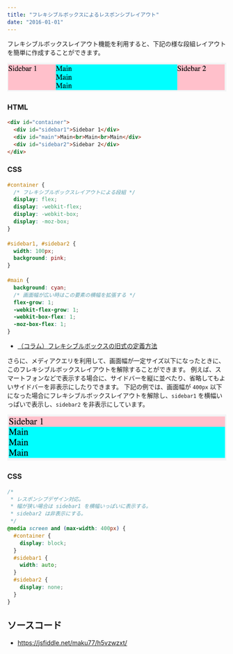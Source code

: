 ```yaml
---
title: "フレキシブルボックスによるレスポンシブレイアウト"
date: "2016-01-01"
---
```


フレキシブルボックスレイアウト機能を利用すると、下記の様な段組レイアウトを簡単に作成することができます。

![flexible-box1.png](flexible-box1.png)

### HTML

```html
<div id="container">
  <div id="sidebar1">Sidebar 1</div>
  <div id="main">Main<br>Main<br>Main</div>
  <div id="sidebar2">Sidebar 2</div>
</div>
```

### CSS

```css
#container {
  /* フレキシブルボックスレイアウトによる段組 */
  display: flex;
  display: -webkit-flex;
  display: -webkit-box;
  display: -moz-box;
}

#sidebar1, #sidebar2 {
  width: 100px;
  background: pink;
}

#main {
  background: cyan;
  /* 画面幅が広い時はこの要素の横幅を拡張する */
  flex-grow: 1;
  -webkit-flex-grow: 1;
  -webkit-box-flex: 1;
  -moz-box-flex: 1;
}
```

* [（コラム）フレキシブルボックスの旧式の定義方法](flexible-box-old.html)

さらに、メディアクエリを利用して、画面幅が一定サイズ以下になったときに、このフレキシブルボックスレイアウトを解除することができます。
例えば、スマートフォンなどで表示する場合に、サイドバーを縦に並べたり、省略してもよいサイドバーを非表示にしたりできます。
下記の例では、画面幅が `400px` 以下になった場合にフレキシブルボックスレイアウトを解除し、`sidebar1` を横幅いっぱいで表示し、`sidebar2` を非表示にしています。

![flexible-box2.png](flexible-box2.png)

### CSS

```css
/*
 * レスポンシブデザイン対応。
 * 幅が狭い場合は sidebar1 を横幅いっぱいに表示する。
 * sidebar2 は非表示にする。
 */
@media screen and (max-width: 400px) {
  #container {
    display: block;
  }
  #sidebar1 {
    width: auto;
  }
  #sidebar2 {
    display: none;
  }
}
```

ソースコード
----

* https://jsfiddle.net/maku77/h5vzwzxt/

